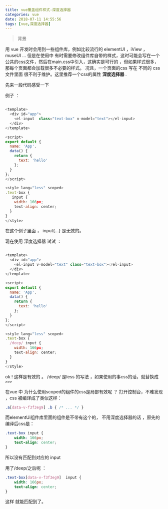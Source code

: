 ```yaml
---
title: vue覆盖组件样式-深度选择器
categories: vue
date: 2018-07-11 14:55:56
tags: [vue,深度选择器]
---
```



> 背景

用 vue 开发时会用到一些组件库，例如比较流行的 elementUI ，iView ， museUI ...
但是在使用中 有时需要修改组件库自带的样式，这时可能会写在一个公共的css文件，然后在main.css中引入，这确实是可行的 ，但如果样式很多，那每个页面都会加载很多不必要的样式。 况且，一个页面的css 写在 不同的 css文件里面 很不利于维护。这里推荐一个css的属性  **深度选择器** .

<!-- more -->

先来一段代码感受一下

例子 ：
```js

<template>
  <div id="app">
    <el-input  class="text-box" v-model="text"></el-input>
  </div>
</template>

<script>
export default {
  name: 'App',
  data() {
    return {
      text: 'hello'
    };
  }
};
</script>

<style lang="less" scoped>
.text-box {
   input {
    width: 166px;
    text-align: center;
  }
}
</style>

```
在这个例子里面 ， input{...} 是无效的。

现在使用 深度选择器 试试 ：

```js

<template>
  <div id="app">
    <el-input v-model="text" class="text-box"></el-input>
  </div>
</template>

<script>
export default {
  name: 'App',
  data() {
    return {
      text: 'hello'
    };
  }
};
</script>

<style lang="less" scoped>
.text-box {
  /deep/ input {
    width: 166px;
    text-align: center;
  }
}
</style>

```

ok ! 这样是有效的 。
/deep/ 是less 的写法 ，如果使用的事css的话，就替换成 `>>>`


在vue 中 为什么使用scoped的组件的css是局部有效呢 ？ 打开控制台，不难发现 ，css 被编译成了类似这样：

```css
.a[data-v-f3f3eg9] .b { /* ... */ }

```

而elementUi组件库里面的组件是不带有这个的， 不用深度选择器的话 ，原先的编译后css是：
```css
.text-box input {
    width: 166px;
    text-align: center;
}

```
所以没有匹配到对应的 input

用了/deep/之后呢 ：

```css
.text-box[data-v-f3f3eg9]  input {
    width: 166px;
    text-align: center;
}
```
这样 就能匹配到了。
